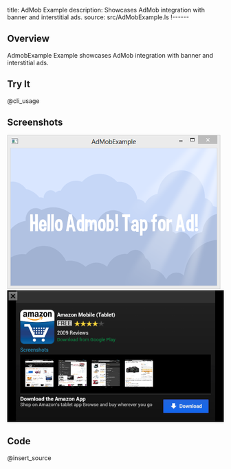 title: AdMob Example
description: Showcases AdMob integration with banner and interstitial ads.
source: src/AdMobExample.ls
!------

## Overview
AdmobExample Example showcases AdMob integration with banner and interstitial ads.

## Try It
@cli_usage

## Screenshots
![AdmobExample Screenshot](images/screenshot.png)
![AdmobExample Interstitial Ad](images/screenshot2.png)

## Code
@insert_source
